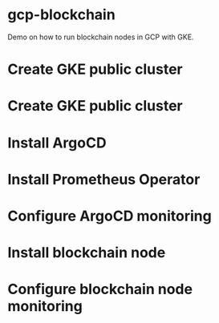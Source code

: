 # gcp-blockchain

Demo on how to run blockchain nodes in GCP with GKE.

# Create GKE public cluster

# Create GKE public cluster

# Install ArgoCD

# Install Prometheus Operator

# Configure ArgoCD monitoring

# Install blockchain node

# Configure blockchain node monitoring
